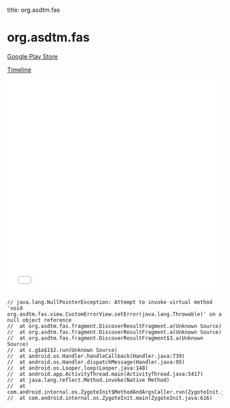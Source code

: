 title: org.asdtm.fas

# org.asdtm.fas

[Google Play Store](https://play.google.com/store/apps/details?id=org.asdtm.fas)

[Timeline](./vis-timeline.html)

<iframe src="./vis-timeline.html" width="100%" height="500px" style="border:none;"></iframe>

```
// java.lang.NullPointerException: Attempt to invoke virtual method 'void org.asdtm.fas.view.CustomErrorView.setError(java.lang.Throwable)' on a null object reference
// 	at org.asdtm.fas.fragment.DiscoverResultFragment.a(Unknown Source)
// 	at org.asdtm.fas.fragment.DiscoverResultFragment.a(Unknown Source)
// 	at org.asdtm.fas.fragment.DiscoverResultFragment$3.a(Unknown Source)
// 	at c.g$a$1$2.run(Unknown Source)
// 	at android.os.Handler.handleCallback(Handler.java:739)
// 	at android.os.Handler.dispatchMessage(Handler.java:95)
// 	at android.os.Looper.loop(Looper.java:148)
// 	at android.app.ActivityThread.main(ActivityThread.java:5417)
// 	at java.lang.reflect.Method.invoke(Native Method)
// 	at com.android.internal.os.ZygoteInit$MethodAndArgsCaller.run(ZygoteInit.java:726)
// 	at com.android.internal.os.ZygoteInit.main(ZygoteInit.java:616)

```



